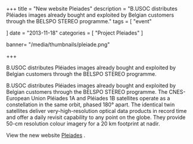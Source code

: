 +++
title = "New website Pleiades"
description = "B.USOC distributes Pléiades images already bought and exploited by Belgian customers through the BELSPO STEREO programme."
tags = [
"event"
  
]
date = "2013-11-18"
categories = [
   "Project Pleiades"
]

banner= "/media/thumbnails/pleiade.png"


+++

B.USOC distributes Pléiades images already bought and exploited by Belgian customers through the BELSPO STEREO programme.



B.USOC distributes Pléiades images already bought and exploited by Belgian customers through the BELSPO STEREO programme. The CNES-European Union Pléiades 1A and Pléiades 1B satellites operate as a constellation in the same orbit, phased 180° apart. The identical twin satellites deliver very-high-resolution optical data products in record time and offer a daily revisit capability to any point on the globe. They provide 50-cm resolution colour imagery for a 20 km footprint at nadir.

View the new website [Pleiades](http://pleiades.busoc.be/) .